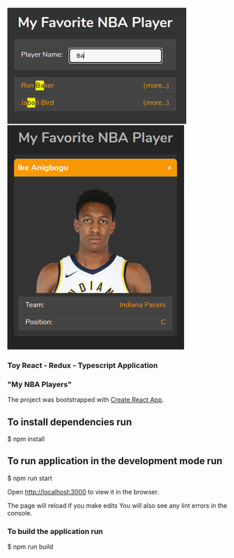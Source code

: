 ![alt text](https://github.com/vslovik/nba-players-toy-app/blob/master/screen_search.png?raw=true)
![alt text](https://github.com/vslovik/nba-players-toy-app/blob/master/screen.png?raw=true)

### Toy React - Redux - Typescript Application
### "My NBA Players"

The project was bootstrapped with [Create React App](https://github.com/facebook/create-react-app).

## To install dependencies run

$ npm install

## To run application in the development mode run

$ npm run start

Open [http://localhost:3000](http://localhost:3000) to view it in the browser.

The page will reload if you make edits
You will also see any lint errors in the console.

### To build the application run

$ npm run build